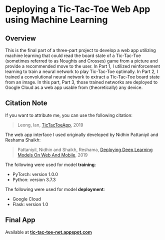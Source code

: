 # Deploying a Tic-Tac-Toe Web App using Machine Learning

## Overview
This is the final part of a three-part project to develop a web app utilizing machine learning that could read the board state of a Tic-Tac-Toe (sometimes referred to as Noughts and Crosses) game from a picture and provide a recommended move to the user. In Part 1, I utilized reinforcement learning to train a neural network to play Tic-Tac-Toe optimally. In Part 2, I trained a convolutional neural network to extract a Tic-Tac-Toe board state from an image. In this part, Part 3, those trained networks are deployed to Google Cloud as a web app usable from (theoretically) any device.

## Citation Note
If you want to attribute me, you can use the following citation:
>Leong, Ian, [TicTacToeApp](https://github.com/ianpaulleong/TicTacToeApp), 2019

The web app interface I used originally developed by Nidhin Pattaniyil and Reshama Shaikh:
>Pattaniyil, Nidhin and Shaikh, Reshama, [Deploying Deep Learning Models On Web And Mobile](https://reshamas.github.io/deploying-deep-learning-models-on-web-and-mobile/), 2019

The following were used for model **training**:
- PyTorch:  version  1.0.0
- Python:  version 3.7.3

The following were used for model **deployment**:    
- Google Cloud
- Flask:  version 1.0
 

## Final App
Available at [**tic-tac-toe-net.appspot.com**](http://tic-tac-toe-net.appspot.com/)




 


 

 
 
 

